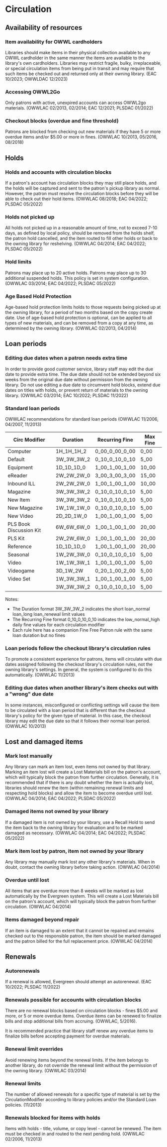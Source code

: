 # Circulation

## Availability of resources
### Item availability for OWWL cardholders

Libraries should make items in their physical collection available to any OWWL cardholder in the same manner the items are available to the library's own cardholders. Libraries may restrict fragile, bulky, irreplaceable, or special circulation items from being put in transit and may require that such items be checked out and returned only at their owning library. (EAC 10/2023; OWWLDAC 12/2023)

### Accessing OWWL2Go

Only patrons with active, unexpired accounts can access OWWL2go materials. (OWWLAC 02/2013, 02/2014; EAC 12/2021; PLSDAC 01/2022)

### Checkout blocks (overdue and fine threshold)
Patrons are blocked from checking out new materials if they have 5 or more overdue items and/or $5.00 or more in fines. (OWWLAC 10/2013, 05/2016, 08/2018)

## Holds
### Holds and accounts with circulation blocks

If a patron's account has circulation blocks they may still place holds, and the holds will be captured and sent to the patron's pickup library as normal. However, the patron must resolve the circulation blocks before they will be able to check out their hold items. (OWWLAC 08/2018; EAC 04/2022; PLSDAC 05/2022)

### Holds not picked up

All holds not picked up in a reasonable amount of time, not to exceed 7-10 days, as defined by local policy, should be removed from the holds shelf, the patron hold cancelled, and the item routed to fill other holds or back to the owning library for reshelving. (OWWLAC 04/2014; EAC 04/2022; PLSDAC 05/2022)

### Hold limits

Patrons may place up to 20 active holds. Patrons may place up to 30 additional suspended holds. This policy is set in system configuration. (OWWLAC 03/2014; EAC 04/2022; PLSDAC 05/2022)

### Age Based Hold Protection

Age-based hold protection limits holds to those requests being picked up at the owning library, for a period of two months based on the copy create date. Use of age-based hold protection is optional, can be applied to all types of new materials, and can be removed from a copy at any time, as determined by the owning library. (OWWLAC 02/2013, 04/2014)

## Loan periods
### Editing due dates when a patron needs extra time

In order to provide good customer service, library staff may edit the due date to provide extra time. The due date should not be extended beyond six weeks from the original due date without permission from the owning library. Do not use editing a due date to circumvent hold blocks, extend due dates on titles with holds, or prevent return of materials to the owning library. (OWWLAC 03/2014; EAC 10/2022; PLSDAC 11/2022)

### Standard loan periods

OWWLAC recommendations for standard loan periods (OWWLAC 11/2006, 04/2007, 11/2013)

| Circ Modifier | Duration | Recurring Fine | Max Fine |
| ----------- | ----------- | ----------- | ----------- |
| Computer | 1H_1H_1H_2 | 0_00_0_00_0_00 | 0_00 |
| Default | 3W_3W_3W_2 | 0_10_0_10_0_10 | 5_00 |
| Equipment | 1D_1D_1D_0 | 1_00_1_00_1_00 | 10_00 |
| eReader | 2W_2W_2W_0 | 3_00_3_00_3_00 | 15_00 |
| Inbound ILL | 2W_2W_2W_0 | 1_00_1_00_1_00 | 10_00 |
| Magazine | 3W_3W_3W_2 | 0_10_0_10_0_10 | 5_00 |
| New Item | 3W_3W_3W_2 | 0_10_0_10_0_10 | 5_00 |
| New Magazine | 1W_1W_1W_0 | 0_10_0_10_0_10 | 5_00 |
| New Video | 2D_2D_1W_0 | 1_00_1_00_1_00 | 5_00 |
| PLS Book Discussion Kit | 6W_6W_6W_0 | 1_00_1_00_1_00 | 20_00 |
| PLS Kit | 2W_2W_6W_0 | 1_00_1_00_1_00 | 20_00 |
| Reference | 1D_1D_1D_0 | 1_00_1_00_1_00 | 20_00 |
| Seasonal | 1W_2W_3W_0 | 0_10_0_10_0_10 | 5_00 |
| Video | 1W_1W_3W_1 | 1_00_1_00_1_00 | 5_00 |
| Videogame | 3D_1W_2W | 0_20_1_00_2_00 | 5_00 |
| Video Set | 1W_3W_3W_1 | 1_00_1_00_1_00 | 5_00 |
| | 3W_3W_3W_2 | 0_10_0_10_0_10 | 5_00 |

Notes:
   * The Duration format 3W_3W_3W_2 indicates the short loan_normal loan_long loan_renewal limit values
   * The Recurring Fine format 0_10_0_10_0_10 indicates the low_normal_high daily fine values for each circulation modifier
   * Each rule here has a companion Fine Free Patron rule with the same loan duration but no fines

### Loan periods follow the checkout library's circulation rules

To promote a consistent experience for patrons, items will circulate with due dates assigned following the checkout library's circulation rules, not the owning library's settings. In general, the system is configured to do this automatically. (OWWLAC 11/2013)

### Editing due dates when another library's item checks out with a "wrong" due date

In some instances, misconfigured or conflicting settings will cause the item to be circulated with a loan period that is different than the checkout library's policy for the given type of material. In this case, the checkout library may edit the due date so that it follows their normal loan period. (OWWLAC 10/2013)

## Lost and damaged items
### Mark lost manually

Any library can mark an item lost, even items not owned by that library. Marking an item lost will create a Lost Materials bill on the patron's account, which will typically block the patron from further circulation. Generally, it is recommended that if there is any doubt whether the item is actually lost, libraries should renew the item (within remaining renewal limits and respecting hold blocks) and allow the item to become overdue until lost. (OWWLAC 04/2014; EAC 04/2022; PLSDAC 05/2022)

### Damaged items not owned by your library

If a damaged item is not owned by your library, use a Recall Hold to send the item back to the owning library for evaluation and to be marked damaged as necessary. (OWWLAC 04/2014; EAC 04/2022; PLSDAC 05/2022)

### Mark item lost by patron, item not owned by your library

Any library may manually mark lost any other library's materials. When in doubt, contact the owning library before taking action. (OWWLAC 04/2014)

### Overdue until lost

All items that are overdue more than 8 weeks will be marked as lost automatically by the Evergreen system. This will create a Lost Materials bill on the patron's account, which will typically block the patron from further circulation. (OWWLAC 04/2014)
### Items damaged beyond repair

If an item is damaged to an extent that it cannot be repaired and remains checked out to the responsible patron, the item should be marked damaged and the patron billed for the full replacement price. (OWWLAC 04/2014)

## Renewals
### Autorenewals

If a renewal is allowed, Evergreen should attempt an autorenewal. (EAC 10/2022; PLSDAC 11/2022)

### Renewals possible for accounts with circulation blocks

There are no renewal blocks based on circulation blocks - fines $5.00 and more, or 5 or more overdue items. Overdue items can be renewed to finalize bills and stop additional bills from accruing. (OWWLAC, 5/2016).

It is recommended practice that library staff renew any overdue items to finalize bills before accepting payment for overdue materials.

### Renewal limit overrides

Avoid renewing items beyond the renewal limits. If the item belongs to another library, do not override the renewal limit without the permission of the owning library. (OWWLAC 03/2014)

### Renewal limits

The number of allowed renewals for a specific type of material is set by the CirculationModifier according to library policies and/or the Standard Loan policies. (11/2013)

### Renewals blocked for items with holds

Items with holds - title, volume, or copy level - cannot be renewed. The item must be checked in and routed to the next pending hold. (OWWLAC 02/2006, 11/2013)
